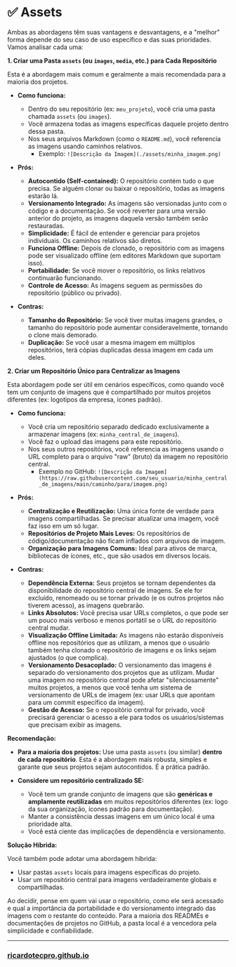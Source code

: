 # ✅ Assets

Ambas as abordagens têm suas vantagens e desvantagens, e a "melhor" forma depende do seu caso de uso específico e das suas prioridades. Vamos analisar cada uma:

**1. Criar uma Pasta `assets` (ou `images`, `media`, etc.) para Cada Repositório**

Esta é a abordagem mais comum e geralmente a mais recomendada para a maioria dos projetos.

* **Como funciona:**
    * Dentro do seu repositório (ex: `meu_projeto`), você cria uma pasta chamada `assets` (ou `images`).
    * Você armazena todas as imagens específicas daquele projeto dentro dessa pasta.
    * Nos seus arquivos Markdown (como o `README.md`), você referencia as imagens usando caminhos relativos.
        * Exemplo: `![Descrição da Imagem](./assets/minha_imagem.png)`

* **Prós:**
    * **Autocontido (Self-contained):** O repositório contém tudo o que precisa. Se alguém clonar ou baixar o repositório, todas as imagens estarão lá.
    * **Versionamento Integrado:** As imagens são versionadas junto com o código e a documentação. Se você reverter para uma versão anterior do projeto, as imagens daquela versão também serão restauradas.
    * **Simplicidade:** É fácil de entender e gerenciar para projetos individuais. Os caminhos relativos são diretos.
    * **Funciona Offline:** Depois de clonado, o repositório com as imagens pode ser visualizado offline (em editores Markdown que suportam isso).
    * **Portabilidade:** Se você mover o repositório, os links relativos continuarão funcionando.
    * **Controle de Acesso:** As imagens seguem as permissões do repositório (público ou privado).

* **Contras:**
    * **Tamanho do Repositório:** Se você tiver muitas imagens grandes, o tamanho do repositório pode aumentar consideravelmente, tornando o clone mais demorado.
    * **Duplicação:** Se você usar a mesma imagem em múltiplos repositórios, terá cópias duplicadas dessa imagem em cada um deles.

**2. Criar um Repositório Único para Centralizar as Imagens**

Esta abordagem pode ser útil em cenários específicos, como quando você tem um conjunto de imagens que é compartilhado por muitos projetos diferentes (ex: logotipos da empresa, ícones padrão).

* **Como funciona:**
    * Você cria um repositório separado dedicado exclusivamente a armazenar imagens (ex: `minha_central_de_imagens`).
    * Você faz o upload das imagens para este repositório.
    * Nos seus outros repositórios, você referencia as imagens usando o URL completo para o arquivo "raw" (bruto) da imagem no repositório central.
        * Exemplo no GitHub: `![Descrição da Imagem](https://raw.githubusercontent.com/seu_usuario/minha_central_de_imagens/main/caminho/para/imagem.png)`

* **Prós:**
    * **Centralização e Reutilização:** Uma única fonte de verdade para imagens compartilhadas. Se precisar atualizar uma imagem, você faz isso em um só lugar.
    * **Repositórios de Projeto Mais Leves:** Os repositórios de código/documentação não ficam inflados com arquivos de imagem.
    * **Organização para Imagens Comuns:** Ideal para ativos de marca, bibliotecas de ícones, etc., que são usados em diversos locais.

* **Contras:**
    * **Dependência Externa:** Seus projetos se tornam dependentes da disponibilidade do repositório central de imagens. Se ele for excluído, renomeado ou se tornar privado (e os outros projetos não tiverem acesso), as imagens quebrarão.
    * **Links Absolutos:** Você precisa usar URLs completos, o que pode ser um pouco mais verboso e menos portátil se o URL do repositório central mudar.
    * **Visualização Offline Limitada:** As imagens não estarão disponíveis offline nos repositórios que as utilizam, a menos que o usuário também tenha clonado o repositório de imagens e os links sejam ajustados (o que complica).
    * **Versionamento Desacoplado:** O versionamento das imagens é separado do versionamento dos projetos que as utilizam. Mudar uma imagem no repositório central pode afetar "silenciosamente" muitos projetos, a menos que você tenha um sistema de versionamento de URLs de imagem (ex: usar URLs que apontam para um commit específico da imagem).
    * **Gestão de Acesso:** Se o repositório central for privado, você precisará gerenciar o acesso a ele para todos os usuários/sistemas que precisam exibir as imagens.

**Recomendação:**

* **Para a maioria dos projetos:** Use uma pasta `assets` (ou similar) **dentro de cada repositório**. Esta é a abordagem mais robusta, simples e garante que seus projetos sejam autocontidos. É a prática padrão.

* **Considere um repositório centralizado SE:**
    * Você tem um grande conjunto de imagens que são **genéricas e amplamente reutilizadas** em muitos repositórios diferentes (ex: logo da sua organização, ícones padrão para documentação).
    * Manter a consistência dessas imagens em um único local é uma prioridade alta.
    * Você está ciente das implicações de dependência e versionamento.

**Solução Híbrida:**

Você também pode adotar uma abordagem híbrida:

* Usar pastas `assets` locais para imagens específicas do projeto.
* Usar um repositório central para imagens verdadeiramente globais e compartilhadas.

Ao decidir, pense em quem vai usar o repositório, como ele será acessado e qual a importância da portabilidade e do versionamento integrado das imagens com o restante do conteúdo. Para a maioria dos READMEs e documentações de projetos no GitHub, a pasta local é a vencedora pela simplicidade e confiabilidade.

---

### [ricardotecpro.github.io](https://ricardotecpro.github.io/)
